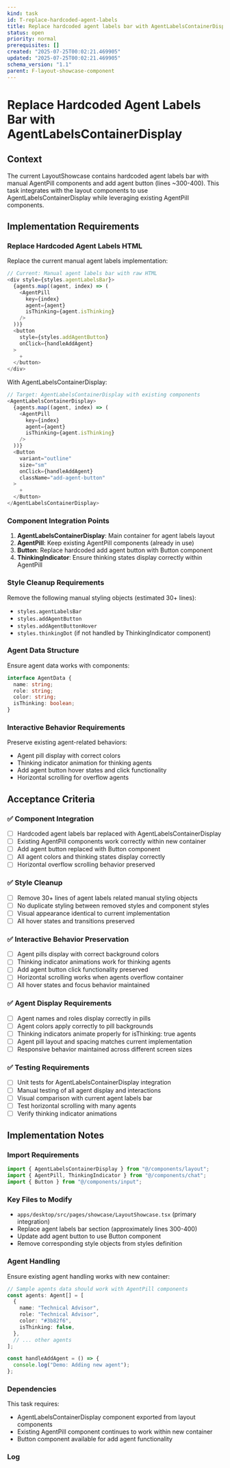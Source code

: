 ```yaml
---
kind: task
id: T-replace-hardcoded-agent-labels
title: Replace hardcoded agent labels bar with AgentLabelsContainerDisplay
status: open
priority: normal
prerequisites: []
created: "2025-07-25T00:02:21.469905"
updated: "2025-07-25T00:02:21.469905"
schema_version: "1.1"
parent: F-layout-showcase-component
---
```


# Replace Hardcoded Agent Labels Bar with AgentLabelsContainerDisplay

## Context

The current LayoutShowcase contains hardcoded agent labels bar with manual AgentPill components and add agent button (lines ~300-400). This task integrates with the layout components to use AgentLabelsContainerDisplay while leveraging existing AgentPill components.

## Implementation Requirements

### Replace Hardcoded Agent Labels HTML

Replace the current manual agent labels implementation:

```typescript
// Current: Manual agent labels bar with raw HTML
<div style={styles.agentLabelsBar}>
  {agents.map((agent, index) => (
    <AgentPill
      key={index}
      agent={agent}
      isThinking={agent.isThinking}
    />
  ))}
  <button
    style={styles.addAgentButton}
    onClick={handleAddAgent}
  >
    +
  </button>
</div>
```

With AgentLabelsContainerDisplay:

```typescript
// Target: AgentLabelsContainerDisplay with existing components
<AgentLabelsContainerDisplay>
  {agents.map((agent, index) => (
    <AgentPill
      key={index}
      agent={agent}
      isThinking={agent.isThinking}
    />
  ))}
  <Button
    variant="outline"
    size="sm"
    onClick={handleAddAgent}
    className="add-agent-button"
  >
    +
  </Button>
</AgentLabelsContainerDisplay>
```

### Component Integration Points

1. **AgentLabelsContainerDisplay**: Main container for agent labels layout
2. **AgentPill**: Keep existing AgentPill components (already in use)
3. **Button**: Replace hardcoded add agent button with Button component
4. **ThinkingIndicator**: Ensure thinking states display correctly within AgentPill

### Style Cleanup Requirements

Remove the following manual styling objects (estimated 30+ lines):

- `styles.agentLabelsBar`
- `styles.addAgentButton`
- `styles.addAgentButtonHover`
- `styles.thinkingDot` (if not handled by ThinkingIndicator component)

### Agent Data Structure

Ensure agent data works with components:

```typescript
interface AgentData {
  name: string;
  role: string;
  color: string;
  isThinking: boolean;
}
```

### Interactive Behavior Requirements

Preserve existing agent-related behaviors:

- Agent pill display with correct colors
- Thinking indicator animation for thinking agents
- Add agent button hover states and click functionality
- Horizontal scrolling for overflow agents

## Acceptance Criteria

### ✅ **Component Integration**

- [ ] Hardcoded agent labels bar replaced with AgentLabelsContainerDisplay
- [ ] Existing AgentPill components work correctly within new container
- [ ] Add agent button replaced with Button component
- [ ] All agent colors and thinking states display correctly
- [ ] Horizontal overflow scrolling behavior preserved

### ✅ **Style Cleanup**

- [ ] Remove 30+ lines of agent labels related manual styling objects
- [ ] No duplicate styling between removed styles and component styles
- [ ] Visual appearance identical to current implementation
- [ ] All hover states and transitions preserved

### ✅ **Interactive Behavior Preservation**

- [ ] Agent pills display with correct background colors
- [ ] Thinking indicator animations work for thinking agents
- [ ] Add agent button click functionality preserved
- [ ] Horizontal scrolling works when agents overflow container
- [ ] All hover states and focus behavior maintained

### ✅ **Agent Display Requirements**

- [ ] Agent names and roles display correctly in pills
- [ ] Agent colors apply correctly to pill backgrounds
- [ ] Thinking indicators animate properly for isThinking: true agents
- [ ] Agent pill layout and spacing matches current implementation
- [ ] Responsive behavior maintained across different screen sizes

### ✅ **Testing Requirements**

- [ ] Unit tests for AgentLabelsContainerDisplay integration
- [ ] Manual testing of all agent display and interactions
- [ ] Visual comparison with current agent labels bar
- [ ] Test horizontal scrolling with many agents
- [ ] Verify thinking indicator animations

## Implementation Notes

### Import Requirements

```typescript
import { AgentLabelsContainerDisplay } from "@/components/layout";
import { AgentPill, ThinkingIndicator } from "@/components/chat";
import { Button } from "@/components/input";
```

### Key Files to Modify

- `apps/desktop/src/pages/showcase/LayoutShowcase.tsx` (primary integration)
- Replace agent labels bar section (approximately lines 300-400)
- Update add agent button to use Button component
- Remove corresponding style objects from styles definition

### Agent Handling

Ensure existing agent handling works with new container:

```typescript
// Sample agents data should work with AgentPill components
const agents: Agent[] = [
  {
    name: "Technical Advisor",
    role: "Technical Advisor",
    color: "#3b82f6",
    isThinking: false,
  },
  // ... other agents
];

const handleAddAgent = () => {
  console.log("Demo: Adding new agent");
};
```

### Dependencies

This task requires:

- AgentLabelsContainerDisplay component exported from layout components
- Existing AgentPill component continues to work within new container
- Button component available for add agent functionality

### Log
